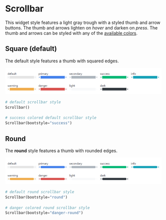 # Scrollbar

This widget style features a light gray trough with a styled thumb and arrow 
buttons. The thumb and arrows lighten on _hover_ and darken on _press_. The
thumb and arrows can be styled with any of the [available colors](index.md#colors). 

## Square (default)

The default style features a thumb with squared edges.

![scrollbar](../assets/widget-styles/square-scrollbars.png)

```python
# default scrollbar style
Scrollbar()

# success colored default scrollbar style
Scrollbar(bootstyle="success")
```

## Round

The **round** style features a thumb with rounded edges.

![round scrollbar](../assets/widget-styles/round-scrollbars.png)

```python
# default round scrollbar style
Scrollbar(bootstyle="round")

# danger colored round scrollbar style
Scrollbar(bootstyle="danger-round")
```
